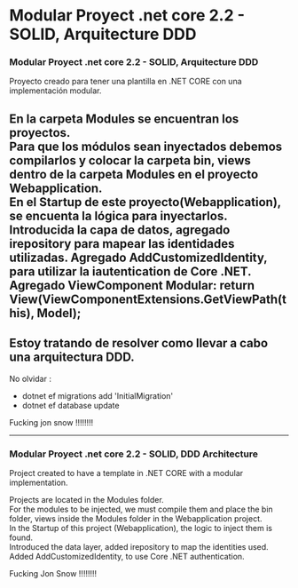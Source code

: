 # Modular Proyect .net core 2.2 - SOLID, Arquitecture DDD #

<h3> Modular Proyect .net core 2.2 - SOLID, Arquitecture DDD</h3>

Proyecto creado para tener una plantilla en .NET CORE con una implementación modular. <br>

En la carpeta Modules se encuentran los proyectos. <br>
Para que los módulos sean inyectados debemos compilarlos y colocar la carpeta bin, views dentro de la carpeta Modules en el proyecto Webapplication. <br>
En el Startup de este proyecto(Webapplication), se encuenta la lógica para inyectarlos.
<br>
Introducida la capa de datos, agregado irepository<model> para mapear las identidades utilizadas.
Agregado AddCustomizedIdentity, para utilizar la iautentication de Core .NET.
Agregado ViewComponent Modular: return View(ViewComponentExtensions.GetViewPath(this), Model);
--
Estoy tratando de resolver como llevar a cabo una arquitectura DDD.<br>
--
No olvidar :<br>
<ul><li>
     dotnet ef migrations add 'InitialMigration'</li>
     <li>dotnet ef database update</li>
</ul>  
Fucking jon snow !!!!!!!!
 
<hr>

<h3> Modular Proyect .net core 2.2 - SOLID, DDD Architecture </h3>
Project created to have a template in .NET CORE with a modular implementation. <br>

Projects are located in the Modules folder. <br>
For the modules to be injected, we must compile them and place the bin folder, views inside the Modules folder in the Webapplication project. <br>
In the Startup of this project (Webapplication), the logic to inject them is found.
<br>
Introduced the data layer, added irepository <model> to map the identities used.
Added AddCustomizedIdentity, to use Core .NET authentication.

Fucking Jon Snow !!!!!!!!
